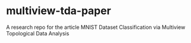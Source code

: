 # multiview-tda-paper
A research repo for the article MNIST Dataset Classification via Multiview Topological Data Analysis
